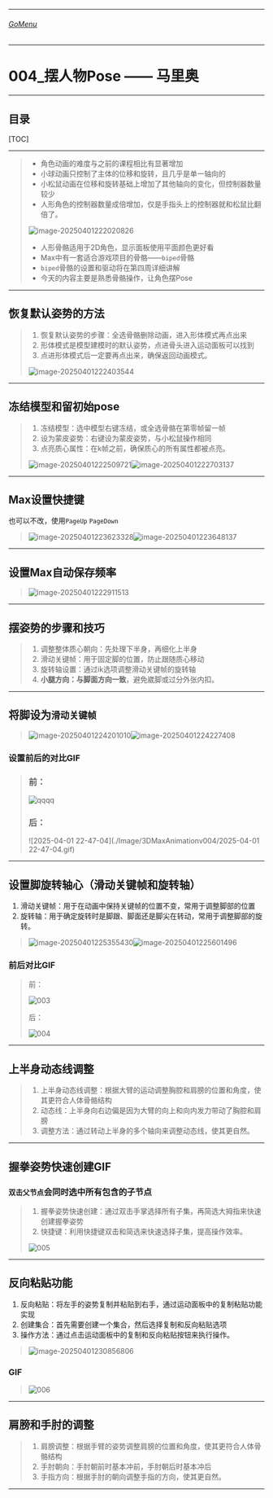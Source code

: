 

___________________________________________________________________________________________
###### [GoMenu](../3DMaxAnimationMenu.md)
___________________________________________________________________________________________
# 004_摆人物Pose —— 马里奥


___________________________________________________________________________________________


## 目录

[TOC]


------

> - 角色动画的难度与之前的课程相比有显著增加
> - 小球动画只控制了主体的位移和旋转，且几乎是单一轴向的
> - 小松鼠动画在位移和旋转基础上增加了其他轴向的变化，但控制器数量较少
> - 人形角色的控制器数量成倍增加，仅是手指头上的控制器就和松鼠比翻倍了。
>
> ![image-20250401222020826](./Image/3DMaxAnimationv004/image-20250401222020826.png)
>
> - 人形骨骼适用于2D角色，显示面板使用平面颜色更好看
> - Max中有一套适合游戏项目的骨骼——`biped`骨骼
> - `biped`骨骼的设置和驱动将在第四周详细讲解
> - 今天的内容主要是熟悉骨骼操作，让角色摆Pose

------

## 恢复默认姿势的方法

> 1. 恢复默认姿势的步骤：全选骨骼删除动画，进入形体模式再点出来
> 2. 形体模式是模型建模时的默认姿势，点进骨头进入运动面板可以找到
> 3. 点进形体模式后一定要再点出来，确保返回动画模式。
>
> ![image-20250401222403544](./Image/3DMaxAnimationv004/image-20250401222403544.png)

------

## 冻结模型和留初始pose

> 1. 冻结模型：选中模型右键冻结，或全选骨骼在第零帧留一帧
> 2. 设为蒙皮姿势：右键设为蒙皮姿势，与小松鼠操作相同
> 3. 点亮质心属性：在k帧之前，确保质心的所有属性都被点亮。
>
> ![image-20250401222509721](./Image/3DMaxAnimationv004/image-20250401222509721.png)![image-20250401222703137](./Image/3DMaxAnimationv004/image-20250401222703137.png)

------

## Max设置快捷键

也可以不改，使用`PageUp` `PageDown`

> ![image-20250401223623328](./Image/3DMaxAnimationv004/image-20250401223623328.png)![image-20250401223648137](./Image/3DMaxAnimationv004/image-20250401223648137.png)

------

## 设置Max自动保存频率

> ![image-20250401222911513](./Image/3DMaxAnimationv004/image-20250401222911513.png)

------

## 摆姿势的步骤和技巧

> 1. 调整整体质心朝向：先处理下半身，再细化上半身
> 2. 滑动关键帧：用于固定脚的位置，防止跟随质心移动
> 3. 旋转轴设置：通过ik选项调整滑动关键帧的旋转轴
> 4. **小腿方向：与脚面方向一致**，避免崴脚或过分外张内扣。

------

## 将脚设为`滑动关键帧`

> ![image-20250401224201010](./Image/3DMaxAnimationv004/image-20250401224201010.png)![image-20250401224227408](./Image/3DMaxAnimationv004/image-20250401224227408.png)

### 设置前后的对比GIF

> ### 前：
>
> ![qqqq](./Image/3DMaxAnimationv004/qqqq.gif)
>
> ### 后：
>
> ![2025-04-01 22-47-04](./Image/3DMaxAnimationv004/2025-04-01 22-47-04.gif)

------

## 设置脚旋转轴心（滑动关键帧和旋转轴）

1. 滑动关键帧：用于在动画中保持关键帧的位置不变，常用于调整脚部的位置
2. 旋转轴：用于确定旋转时是脚跟、脚面还是脚尖在转动，常用于调整脚部的旋转。

> ![image-20250401225355430](./Image/3DMaxAnimationv004/image-20250401225355430.png)![image-20250401225601496](./Image/3DMaxAnimationv004/image-20250401225601496.png)

### 前后对比GIF

> 前：
>
> ![003](./Image/3DMaxAnimationv004/003.gif)
>
> 后：
>
> ![004](./Image/3DMaxAnimationv004/004.gif)

------

## 上半身动态线调整

> 1. 上半身动态线调整：根据大臂的运动调整胸腔和肩膀的位置和角度，使其更符合人体骨骼结构
> 2. 动态线：上半身向右边偏是因为大臂的向上和向内发力带动了胸腔和肩膀
> 3. 调整方法：通过转动上半身的多个轴向来调整动态线，使其更自然。

------

## 握拳姿势快速创建GIF

### `双击父节点`会同时选中所有包含的子节点

> 1. 握拳姿势快速创建：通过双击手掌选择所有子集，再简选大拇指来快速创建握拳姿势
> 2. 快捷键：利用快捷键双击和简选来快速选择子集，提高操作效率。
>
> ![005](./Image/3DMaxAnimationv004/005.gif)

------

## 反向粘贴功能

1. 反向粘贴：将左手的姿势复制并粘贴到右手，通过运动面板中的复制粘贴功能实现
2. 创建集合：首先需要创建一个集合，然后选择复制和反向粘贴选项
3. 操作方法：通过点击运动面板中的复制和反向粘贴按钮来执行操作。

> ![image-20250401230856806](./Image/3DMaxAnimationv004/image-20250401230856806.png)

### GIF

> ![006](./Image/3DMaxAnimationv004/006.gif)

------

## 肩膀和手肘的调整

> 1. 肩膀调整：根据手臂的姿势调整肩膀的位置和角度，使其更符合人体骨骼结构
> 2. 手肘朝向：手肘朝前时基本冲前，手肘朝后时基本冲后
> 3. 手指方向：根据手肘的朝向调整手指的方向，使其更自然。

------
